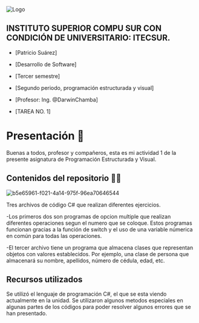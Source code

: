 ![Logo](https://eva.itecsur.edu.ec/pluginfile.php/1/theme_moove/logo/1734238572/Itecsur.png)

## INSTITUTO SUPERIOR COMPU SUR CON CONDICIÓN DE UNIVERSITARIO: ITECSUR.
- [Patricio Suárez]

- [Desarrollo de Software]

- [Tercer semestre]

- [Segundo periodo, programación estructurada y visual]
  
- [Profesor: Ing. @DarwinChamba]

- [TAREA NO. 1]
  

# **Presentación** 🤗
Buenas a todos, profesor y compañeros, esta es mi actividad 1 de la presente asignatura de Programación Estructurada y Visual.


## **Contenidos del repositorio** 🐱‍💻
![b5e65961-f021-4a14-975f-96ea70646544](https://github.com/user-attachments/assets/3f167454-4edd-4bcb-844a-abcdc7ec3f16)

Tres archivos de código C# que realizan diferentes ejercicios.

-Los primeros dos son programas de opcion multiple que realizan diferentes operaciones segun el numero que se coloque. Estos programas funcionan gracias a la función de switch y el uso de una variable númerica en común para todas las operaciones.

-El tercer archivo tiene un programa que almacena clases que representan objetos con valores establecidos. Por ejemplo, una clase de persona que almacenará su nombre, apellidos, número de cédula, edad, etc.

## **Recursos utilizados** 

Se utilizó el lenguaje de programación C#, el que se esta viendo actualmente en la unidad. Se utilizaron algunos metodos especiales en algunas partes de los códigos para poder resolver algunos errores que se han presentado.


